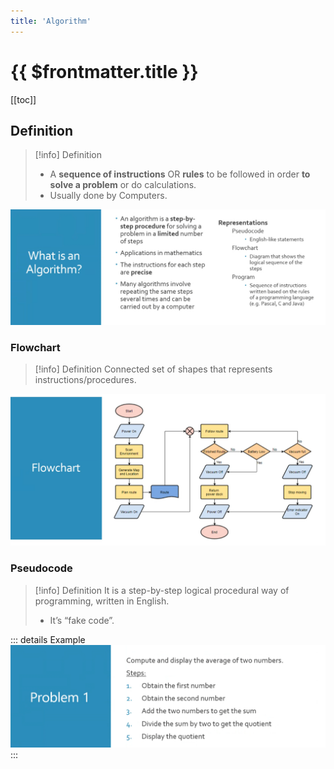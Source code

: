 ```yaml
---
title: 'Algorithm'
---
```


# {{ $frontmatter.title }}

[[toc]]

## Definition

> [!info] Definition
>
> - A **sequence of instructions** OR **rules** to be followed in order **to solve a problem** or do calculations.
> - Usually done by Computers.

![What Is An Algorithm?](./what-is-an-algorithm.png)

### Flowchart

> [!info] Definition
> Connected set of shapes that represents instructions/procedures.

![Flowchart](./flowchart.png)

### Pseudocode

> [!info] Definition
> It is a step-by-step logical procedural way of programming, written in English.
>
> - It’s “fake code”.

::: details Example
![Practice Problem](./practice-problem.png)
:::
